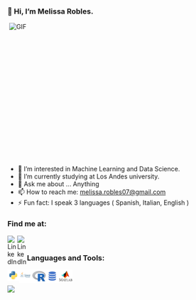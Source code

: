 ### 👋 Hi, I’m Melissa Robles.

<img align="right" alt="GIF" src="https://github.com/arsentieva/arsentieva/blob/main/code.gif?raw=true" width="500" height="320" />

- 👀 I’m interested in Machine Learning and Data Science.
- 🌱 I’m currently studying at Los Andes university.
- 💬 Ask me about ... Anything
- 📫 How to reach me: melissa.robles07@gmail.com
- ⚡ Fun fact: I speak 3 languages ( Spanish, Italian, English )

### Find me at: 
[<img align="left" alt="LinkedIn" width="22px" src="https://cdn.jsdelivr.net/npm/simple-icons@v3/icons/linkedin.svg" />][linkedin]
[<img align="left" alt="LinkedIn" width="22px" src="https://cdn.jsdelivr.net/npm/simple-icons@v3/icons/vsco.svg" />][vsco]

<br />

### Languages and Tools:

[<img align="left" alt="python" width="26px" src="https://raw.githubusercontent.com/github/explore/80688e429a7d4ef2fca1e82350fe8e3517d3494d/topics/python/python.png" />][linkedin]
[<img align="left" alt="Java" width="30px" src="https://raw.githubusercontent.com/github/explore/80688e429a7d4ef2fca1e82350fe8e3517d3494d/topics/java/java.png" />][linkedin]
[<img align="left" alt="SQL" width="30px" src="https://raw.githubusercontent.com/github/explore/80688e429a7d4ef2fca1e82350fe8e3517d3494d/topics/r/r.png" />][linkedin]
[<img align="left" alt="SQL" width="30px" src="https://raw.githubusercontent.com/github/explore/80688e429a7d4ef2fca1e82350fe8e3517d3494d/topics/sql/sql.png" />][linkedin]
[<img align="left" alt="SQL" width="30px" src="https://raw.githubusercontent.com/github/explore/80688e429a7d4ef2fca1e82350fe8e3517d3494d/topics/matlab/matlab.png" />][linkedin]


<br />
<br />

<a href="https://github.com/mvrobles">
  <img align="center" src="https://github-readme-stats.vercel.app/api/top-langs/?username=mvrobles&theme=light&hide_langs_below=1" />

[linkedin]: https://www.linkedin.com/in/melissa-robles-97b733165
[vsco]: vsco.co/unicoornioazul
